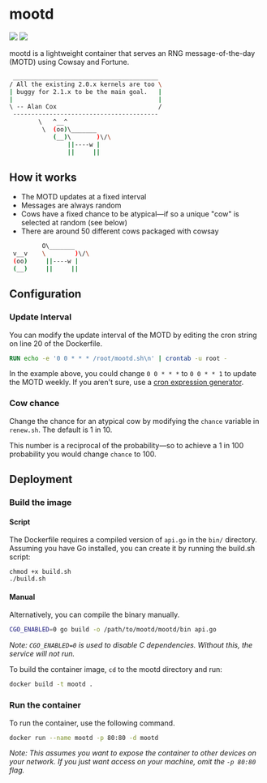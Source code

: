 # mootd

![](https://img.shields.io/badge/status-maintained-green) [![](https://img.shields.io/badge/release-v1.1.0_"Porpoise"-blue)](https://github.com/samcole8/mootd/releases/latest)

mootd is a lightweight container that serves an RNG message-of-the-day (MOTD) using Cowsay and Fortune.

```bash
 ________________________________________ 
/ All the existing 2.0.x kernels are too \
| buggy for 2.1.x to be the main goal.   |
|                                        |
\ -- Alan Cox                            /
 ---------------------------------------- 
        \   ^__^
         \  (oo)\_______
            (__)\       )\/\
                ||----w |
                ||     ||
```

## How it works

- The MOTD updates at a fixed interval
- Messages are always random
- Cows have a fixed chance to be atypical—if so a unique "cow" is selected at random (see below)
- There are around 50 different cows packaged with cowsay

```bash
         O\_______
 v__v    \        )\/\
 (oo)     ||----w |
 (__)     ||     ||  
```

## Configuration

### Update Interval

You can modify the update interval of the MOTD by editing the cron string on line 20 of the Dockerfile.

```Dockerfile
RUN echo -e '0 0 * * * /root/mootd.sh\n' | crontab -u root -
```

In the example above, you could change `0 0 * * *` to `0 0 * * 1` to update the MOTD weekly. If you aren't sure, use a [cron expression generator](https://crontab.guru/).

### Cow chance

Change the chance for an atypical cow by modifying the `chance` variable in `renew.sh`. The default is 1 in 10.

This number is a reciprocal of the probability—so to achieve a 1 in 100 probability you would change `chance` to 100.

## Deployment

### Build the image

#### Script

The Dockerfile requires a compiled version of `api.go` in the `bin/` directory. Assuming you have Go installed, you can create it by running the build.sh script:

```
chmod +x build.sh
./build.sh
```

#### Manual

Alternatively, you can compile the binary manually.

```bash
CGO_ENABLED=0 go build -o /path/to/mootd/mootd/bin api.go 
```
*Note: `CGO_ENABLED=0` is used to disable C dependencies. Without this, the service will not run.*  
  
To build the container image, `cd` to the mootd directory and run:

```bash
docker build -t mootd .
```

### Run the container

To run the container, use the following command.

```bash
docker run --name mootd -p 80:80 -d mootd
```

*Note: This assumes you want to expose the container to other devices on your network. If you just want access on your machine, omit the `-p 80:80` flag.*
